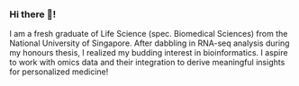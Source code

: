 ### Hi there 👋!

I am a fresh graduate of Life Science (spec. Biomedical Sciences) from the National University of Singapore. After dabbling in RNA-seq analysis during my honours thesis, I realized my budding interest in bioinformatics. I aspire to work with omics data and their integration to derive meaningful insights for personalized medicine!

<!--
**nursyahr/nursyahr** is a ✨ _special_ ✨ repository because its `README.md` (this file) appears on your GitHub profile.

Here are some ideas to get you started:

- 🔭 I’m currently working on ...
- 🌱 I’m currently learning ...
- 👯 I’m looking to collaborate on ...
- 🤔 I’m looking for help with ...
- 💬 Ask me about ...
- 📫 How to reach me: ...
- 😄 Pronouns: ...
- ⚡ Fun fact: ...
-->
